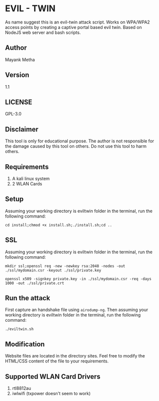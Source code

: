 # EVIL - TWIN

As name suggest this is an evil-twin attack script. Works on WPA/WPA2 access points by creating a captive portal based evil twin. Based on NodeJS web server and bash scripts.

## Author

Mayank Metha

## Version  

1.1

## LICENSE

 GPL-3.0

## Disclaimer
This tool is only for educational purpose. The author is not responsible for the damage caused by this tool on others. Do not use this tool to harm others.

## Requirements

1) A kali linux system
2) 2 WLAN Cards

## Setup

Assuming your working directory is eviltwin folder in the terminal, run the following command:

`cd install;chmod +x install.sh;./install.sh;cd ..`

## SSL

Assuming your working directory is eviltwin folder in the terminal, run the following command:

`mkdir ssl;openssl req -new -newkey rsa:2048 -nodes -out ./ssl/mydomain.csr -keyout ./ssl/private.key`

`openssl x509 -signkey private.key -in ./ssl/mydomain.csr -req -days 1000 -out ./ssl/private.crt`

## Run the attack

First capture an handshake file using `airodump-ng`. Then assuming your working directory is eviltwin folder in the terminal, run the following command:

`./eviltwin.sh`

## Modification

Website files are located in the directory sites. Feel free to modify the HTML/CSS content of the file to your requirements.

## Supported WLAN Card Drivers

1) rtl8812au
2) iwlwifi (txpower doesn't seem to work)

